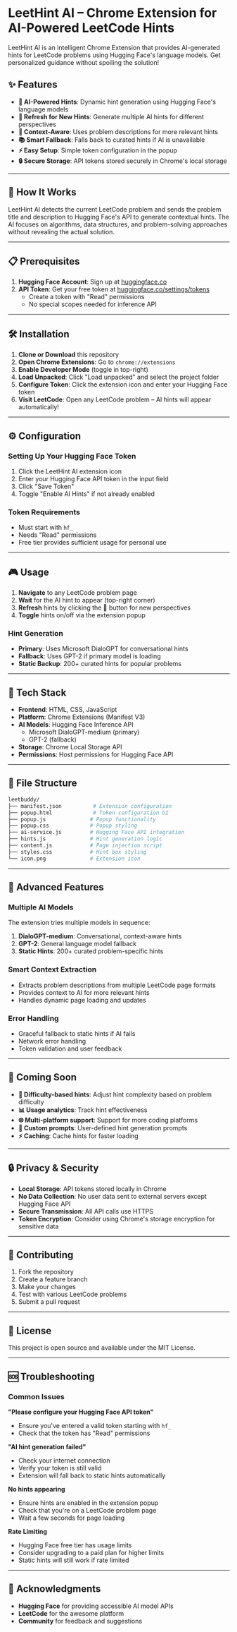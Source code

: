 # LeetHint AI – Chrome Extension for AI-Powered LeetCode Hints

LeetHint AI is an intelligent Chrome Extension that provides AI-generated hints for LeetCode problems using Hugging Face's language models. Get personalized guidance without spoiling the solution!

## ✨ Features

- **🤖 AI-Powered Hints**: Dynamic hint generation using Hugging Face's language models
- **🔄 Refresh for New Hints**: Generate multiple AI hints for different perspectives
- **🎯 Context-Aware**: Uses problem descriptions for more relevant hints
- **📚 Smart Fallback**: Falls back to curated hints if AI is unavailable
- **⚡ Easy Setup**: Simple token configuration in the popup
- **🔒 Secure Storage**: API tokens stored securely in Chrome's local storage

---

## 🚀 How It Works

LeetHint AI detects the current LeetCode problem and sends the problem title and description to Hugging Face's API to generate contextual hints. The AI focuses on algorithms, data structures, and problem-solving approaches without revealing the actual solution.

---

## 📋 Prerequisites

1. **Hugging Face Account**: Sign up at [huggingface.co](https://huggingface.co)
2. **API Token**: Get your free token at [huggingface.co/settings/tokens](https://huggingface.co/settings/tokens)
   - Create a token with "Read" permissions
   - No special scopes needed for inference API

---

## 🛠️ Installation

1. **Clone or Download** this repository
2. **Open Chrome Extensions**: Go to `chrome://extensions`
3. **Enable Developer Mode** (toggle in top-right)
4. **Load Unpacked**: Click "Load unpacked" and select the project folder
5. **Configure Token**: Click the extension icon and enter your Hugging Face token
6. **Visit LeetCode**: Open any LeetCode problem – AI hints will appear automatically!

---

## ⚙️ Configuration

### Setting Up Your Hugging Face Token

1. Click the LeetHint AI extension icon
2. Enter your Hugging Face API token in the input field
3. Click "Save Token"
4. Toggle "Enable AI Hints" if not already enabled

### Token Requirements
- Must start with `hf_`
- Needs "Read" permissions
- Free tier provides sufficient usage for personal use

---

## 🎮 Usage

1. **Navigate** to any LeetCode problem page
2. **Wait** for the AI hint to appear (top-right corner)
3. **Refresh** hints by clicking the 🔄 button for new perspectives
4. **Toggle** hints on/off via the extension popup

### Hint Generation
- **Primary**: Uses Microsoft DialoGPT for conversational hints
- **Fallback**: Uses GPT-2 if primary model is loading
- **Static Backup**: 200+ curated hints for popular problems

---

## 🔧 Tech Stack

- **Frontend**: HTML, CSS, JavaScript
- **Platform**: Chrome Extensions (Manifest V3)
- **AI Models**: Hugging Face Inference API
  - Microsoft DialoGPT-medium (primary)
  - GPT-2 (fallback)
- **Storage**: Chrome Local Storage API
- **Permissions**: Host permissions for Hugging Face API

---

## 📁 File Structure
```bash
leetbuddy/
├── manifest.json          # Extension configuration
├── popup.html             # Token configuration UI
├── popup.js              # Popup functionality
├── popup.css             # Popup styling
├── ai-service.js         # Hugging Face API integration
├── hints.js              # Hint generation logic
├── content.js            # Page injection script
├── styles.css            # Hint box styling
└── icon.png              # Extension icon
```

---

## 🔮 Advanced Features

### Multiple AI Models
The extension tries multiple models in sequence:
1. **DialoGPT-medium**: Conversational, context-aware hints
2. **GPT-2**: General language model fallback
3. **Static Hints**: 200+ curated problem-specific hints

### Smart Context Extraction
- Extracts problem descriptions from multiple LeetCode page formats
- Provides context to AI for more relevant hints
- Handles dynamic page loading and updates

### Error Handling
- Graceful fallback to static hints if AI fails
- Network error handling
- Token validation and user feedback

---

## 🚧 Coming Soon

- **🎯 Difficulty-based hints**: Adjust hint complexity based on problem difficulty
- **📊 Usage analytics**: Track hint effectiveness
- **🌐 Multi-platform support**: Support for more coding platforms
- **💬 Custom prompts**: User-defined hint generation prompts
- **⚡ Caching**: Cache hints for faster loading

---

## 🔒 Privacy & Security

- **Local Storage**: API tokens stored locally in Chrome
- **No Data Collection**: No user data sent to external servers except Hugging Face API
- **Secure Transmission**: All API calls use HTTPS
- **Token Encryption**: Consider using Chrome's storage encryption for sensitive data

---

## 🤝 Contributing

1. Fork the repository
2. Create a feature branch
3. Make your changes
4. Test with various LeetCode problems
5. Submit a pull request

---

## 📄 License

This project is open source and available under the MIT License.

---

## 🆘 Troubleshooting

### Common Issues

**"Please configure your Hugging Face API token"**
- Ensure you've entered a valid token starting with `hf_`
- Check that the token has "Read" permissions

**"AI hint generation failed"**
- Check your internet connection
- Verify your token is still valid
- Extension will fall back to static hints automatically

**No hints appearing**
- Ensure hints are enabled in the extension popup
- Check that you're on a LeetCode problem page
- Wait a few seconds for page loading

**Rate Limiting**
- Hugging Face free tier has usage limits
- Consider upgrading to a paid plan for higher limits
- Static hints will still work if rate limited

---

## 🙏 Acknowledgments

- **Hugging Face** for providing accessible AI model APIs
- **LeetCode** for the awesome platform
- **Community** for feedback and suggestions

